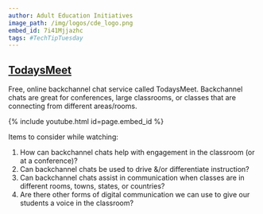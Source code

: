 ```yaml
---
author: Adult Education Initiatives
image_path: /img/logos/cde_logo.png
embed_id: 7i41Mjjazhc
tags: #TechTipTuesday
---
```

## [TodaysMeet](http://todaysmeet.com/)

Free, online backchannel chat service called TodaysMeet.  Backchannel chats are great for conferences, large classrooms, or classes that are connecting from different areas/rooms.


{% include youtube.html id=page.embed_id %}

Items to consider while watching:

  1.  How can backchannel chats help with engagement in the classroom (or at a conference)?
  2.  Can backchannel chats be used to drive &/or differentiate instruction?
  3.  Can backchannel chats assist in communication when classes are in different rooms, towns, states, or countries?
  4.  Are there other forms of digital communication we can use to give our students a voice in the classroom?
